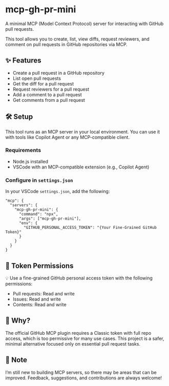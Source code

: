 # mcp-gh-pr-mini

A minimal MCP (Model Context Protocol) server for interacting with GitHub pull requests.

This tool allows you to create, list, view diffs, request reviewers, and comment on pull requests in GitHub repositories via MCP.

## ✨ Features

- Create a pull request in a GitHub repository
- List open pull requests
- Get the diff for a pull request
- Request reviewers for a pull request
- Add a comment to a pull request
- Get comments from a pull request

## 🛠️ Setup

This tool runs as an MCP server in your local environment.
You can use it with tools like Copilot Agent or any MCP-compatible client.

### Requirements

- Node.js installed
- VSCode with an MCP-compatible extension (e.g., Copilot Agent)

### Configure in `settings.json`

In your VSCode `settings.json`, add the following:

```jsonc
"mcp": {
  "servers": {
    "mcp-gh-pr-mini": {
      "command": "npx",
      "args": ["mcp-gh-pr-mini"],
      "env": {
        "GITHUB_PERSONAL_ACCESS_TOKEN": "{Your Fine-Grained GitHub Token}"
      }
    }
  }
}
```

## 🔐 Token Permissions

💡 Use a fine-grained GitHub personal access token
with the following permissions:
* Pull requests: Read and write
* Issues: Read and write
* Contents: Read and write

## 🤔 Why?

The official GitHub MCP plugin requires a Classic token with full repo access, which is too permissive for many use cases.
This project is a safer, minimal alternative focused only on essential pull request tasks.

## 🙏 Note

I’m still new to building MCP servers, so there may be areas that can be improved.
Feedback, suggestions, and contributions are always welcome!
